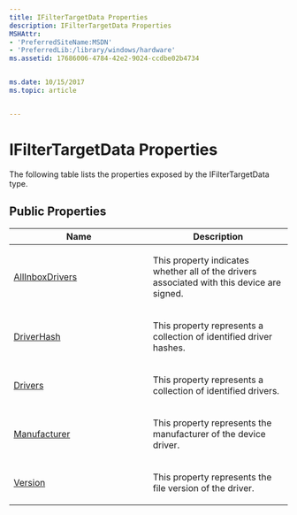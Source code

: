 ```yaml
---
title: IFilterTargetData Properties
description: IFilterTargetData Properties
MSHAttr:
- 'PreferredSiteName:MSDN'
- 'PreferredLib:/library/windows/hardware'
ms.assetid: 17686006-4784-42e2-9024-ccdbe02b4734


ms.date: 10/15/2017
ms.topic: article


---
```


# IFilterTargetData Properties


The following table lists the properties exposed by the IFilterTargetData type.

## <span id="Public_Properties"></span><span id="public_properties"></span><span id="PUBLIC_PROPERTIES"></span>Public Properties


<table>
<colgroup>
<col width="50%" />
<col width="50%" />
</colgroup>
<thead>
<tr class="header">
<th>Name</th>
<th>Description</th>
</tr>
</thead>
<tbody>
<tr class="odd">
<td><p><a href="ifiltertargetdataallinboxdrivers-property.md" data-raw-source="[AllInboxDrivers](ifiltertargetdataallinboxdrivers-property.md)">AllInboxDrivers</a></p></td>
<td><p>This property indicates whether all of the drivers associated with this device are signed.</p></td>
</tr>
<tr class="even">
<td><p><a href="ifiltertargetdatadriverhash-property.md" data-raw-source="[DriverHash](ifiltertargetdatadriverhash-property.md)">DriverHash</a></p></td>
<td><p>This property represents a collection of identified driver hashes.</p></td>
</tr>
<tr class="odd">
<td><p><a href="ifiltertargetdatadrivers-property.md" data-raw-source="[Drivers](ifiltertargetdatadrivers-property.md)">Drivers</a></p></td>
<td><p>This property represents a collection of identified drivers.</p></td>
</tr>
<tr class="even">
<td><p><a href="ifiltertargetdatamanufacturer-property.md" data-raw-source="[Manufacturer](ifiltertargetdatamanufacturer-property.md)">Manufacturer</a></p></td>
<td><p>This property represents the manufacturer of the device driver.</p></td>
</tr>
<tr class="odd">
<td><p><a href="ifiltertargetdataversion-property.md" data-raw-source="[Version](ifiltertargetdataversion-property.md)">Version</a></p></td>
<td><p>This property represents the file version of the driver.</p></td>
</tr>
</tbody>
</table>

 

 

 






